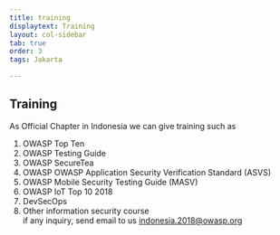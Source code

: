 ```yaml
---
title: training
displaytext: Training
layout: col-sidebar
tab: true
order: 3
tags: Jakarta

---
```


## Training

As Official Chapter in Indonesia we can give training such as <br>
1. OWASP Top Ten<br>
2. OWASP Testing Guide<br>
3. OWASP SecureTea<br>
4. OWASP OWASP Application Security Verification Standard (ASVS)<br>
5. OWASP Mobile Security Testing Guide (MASV)<br>
6. OWASP IoT Top 10 2018 <br>
7. DevSecOps<br>
8. Other information security course <br>
if any inquiry, send email to us indonesia.2018@owasp.org<br>




